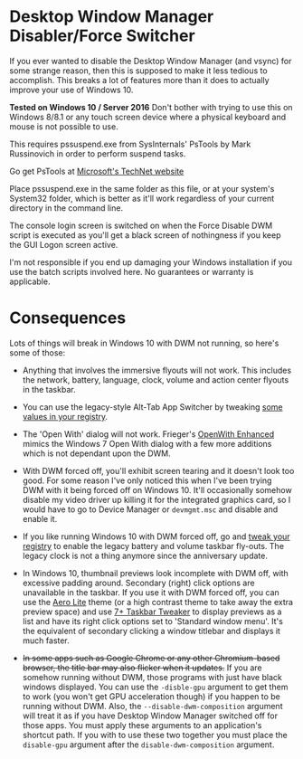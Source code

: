 # Desktop Window Manager Disabler/Force Switcher
If you ever wanted to disable the Desktop Window Manager (and vsync) for some strange reason, then this is supposed to make it less tedious to accomplish. This breaks a lot of features more than it does to actually improve your use of Windows 10.

**Tested on Windows 10 / Server 2016**
Don't bother with trying to use this on Windows 8/8.1 or any touch screen device where a physical keyboard and mouse is not possible to use.

This requires pssuspend.exe from SysInternals' PsTools by Mark Russinovich
in order to perform suspend tasks.

Go get PsTools at [Microsoft's TechNet website](https://technet.microsoft.com/en-us/sysinternals/pstools.aspx)

Place pssuspend.exe in the same folder as this file, or at your system's System32 folder, which is better as it'll work regardless of your current directory in the command line.

The console login screen is switched on when the Force Disable DWM script is executed as you'll get a black screen of nothingness if you keep the GUI Logon screen active.

I'm not responsible if you end up damaging your Windows installation if you use the batch scripts involved here. No guarantees or warranty is applicable.

# Consequences
Lots of things will break in Windows 10 with DWM not running, so here's some of those:

* Anything that involves the immersive flyouts will not work. This includes the network, battery, language, clock, volume and action center flyouts in the taskbar.

* You can use the legacy-style Alt-Tab App Switcher by tweaking [some values in your registry](http://www.askvg.com/how-to-get-windows-xp-styled-classic-alttab-screen-in-windows-vista-and-7/).

* The 'Open With' dialog will not work. Frieger's [OpenWith Enhanced](http://extensions.frieger.com/owdesc.php) mimics the Windows 7 Open With dialog with a few more additions which is not dependant upon the DWM. 

* With DWM forced off, you'll exhibit screen tearing and it doesn't look too good. For some reason I've only noticed this when I've been trying DWM with it being forced off on Windows 10. It'll occasionally somehow disable my video driver up killing it for the integrated graphics card, so I would have to go to Device Manager or ``devmgmt.msc`` and disable and enable it.

* If you like running Windows 10 with DWM forced off, go and [tweak your registry](http://www.askvg.com/collection-of-windows-10-hidden-secret-registry-tweaks/) to enable the legacy battery and volume taskbar fly-outs. The legacy clock is not a thing anymore since the anniversary update.

* In Windows 10, thumbnail previews look incomplete with DWM off, with excessive padding around. Secondary (right) click options are unavailable in the taskbar. If you use it with DWM forced off, you can use the [Aero Lite](http://www.askvg.com/how-to-enable-hidden-aero-lite-theme-in-windows-8-rtm/) theme (or a high contrast theme to take away the extra preview space) and use [7+ Taskbar Tweaker](http://rammichael.com/7-taskbar-tweaker) to display previews as a list and have its right click options set to 'Standard window menu'. It's the equivalent of secondary clicking a window titlebar and displays it much faster. 

* ~~In some apps such as Google Chrome or any other Chromium-based browser, the title bar may also flicker when it updates.~~ If you are somehow running without DWM, those programs with just have black windows displayed. You can use the ``-disble-gpu`` argument to get them to work (you won't get GPU acceleration though) if you happen to be running without DWM. Also, the ``--disable-dwm-composition`` argument will treat it as if you have Desktop Window Manager switched off for those apps. You must apply these arguments to an application's shortcut path. If you with to use these two together you must place the ``disable-gpu`` argument after the ``disable-dwm-composition`` argument.

